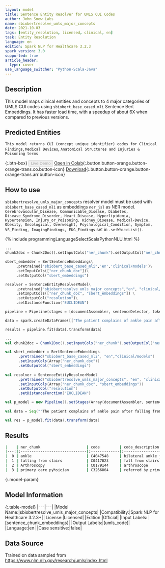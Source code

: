 ```yaml
---
layout: model
title: Sentence Entity Resolver for UMLS CUI Codes
author: John Snow Labs
name: sbiobertresolve_umls_major_concepts
date: 2021-10-03
tags: [entity_resolution, licensed, clinical, en]
task: Entity Resolution
language: en
edition: Spark NLP for Healthcare 3.2.3
spark_version: 3.0
supported: true
article_header:
  type: cover
use_language_switcher: "Python-Scala-Java"
---
```


## Description

This model maps clinical entities and concepts to 4 major categories of UMLS CUI codes using `sbiobert_base_cased_mli` Sentence Bert Embeddings. It has faster load time, with a speedup of about 6X when compared to previous versions.

## Predicted Entities

`This model returns CUI (concept unique identifier) codes for Clinical Findings`, `Medical Devices`, `Anatomical Structures and Injuries & Poisoning terms`

{:.btn-box}
<button class="button button-orange" disabled>Live Demo</button>
[Open in Colab](https://colab.research.google.com/github/JohnSnowLabs/spark-nlp-workshop/blob/master/tutorials/Certification_Trainings/Healthcare/3.Clinical_Entity_Resolvers.ipynb){:.button.button-orange.button-orange-trans.co.button-icon}
[Download](https://s3.amazonaws.com/auxdata.johnsnowlabs.com/clinical/models/sbiobertresolve_umls_major_concepts_en_3.2.3_3.0_1633221571574.zip){:.button.button-orange.button-orange-trans.arr.button-icon}

## How to use

```sbiobertresolve_umls_major_concepts``` resolver model must be used with ```sbiobert_base_cased_mli``` as embeddings ```ner_jsl``` as NER model. ```Cerebrovascular_Disease, Communicable_Disease, Diabetes, Disease_Syndrome_Disorder, Heart_Disease, Hyperlipidemia, Hypertension, Injury_or_Poisoning, Kidney_Disease, Medical-Device, Obesity, Oncological, Overweight, Psychological_Condition, Symptom, VS_Finding, ImagingFindings, EKG_Findings``` set in ```.setWhiteList()```.


<div class="tabs-box" markdown="1">
{% include programmingLanguageSelectScalaPythonNLU.html %}

```python
...
chunk2doc = Chunk2Doc().setInputCols("ner_chunk").setOutputCol("ner_chunk_doc")

sbert_embedder = BertSentenceEmbeddings\
     .pretrained("sbiobert_base_cased_mli",'en','clinical/models')\
     .setInputCols(["ner_chunk_doc"])\
     .setOutputCol("sbert_embeddings")

resolver = SentenceEntityResolverModel\
     .pretrained("sbiobertresolve_umls_major_concepts","en", "clinical/models") \
     .setInputCols(["ner_chunk_doc", "sbert_embeddings"]) \
     .setOutputCol("resolution")\
     .setDistanceFunction("EUCLIDEAN")

pipeline = Pipeline(stages = [documentAssembler, sentenceDetector, tokenizer, stopwords, word_embeddings, clinical_ner, ner_converter, chunk2doc, sbert_embedder, resolver])

data = spark.createDataFrame([["The patient complains of ankle pain after falling from stairs. She has been advised Arthroscopy by her primary care pyhsician"]]).toDF("text")

results = pipeline.fit(data).transform(data)
```
```scala
...
val chunk2doc = Chunk2Doc().setInputCols("ner_chunk").setOutputCol("ner_chunk_doc")

val sbert_embedder = BertSentenceEmbeddings
      .pretrained("sbiobert_base_cased_mli", "en","clinical/models")
      .setInputCols(Array("ner_chunk_doc"))
      .setOutputCol("sbert_embeddings")
    
val resolver = SentenceEntityResolverModel
      .pretrained("sbiobertresolve_umls_major_concepts", "en", "clinical/models")
      .setInputCols(Array("ner_chunk_doc", "sbert_embeddings")) 
      .setOutputCol("resolution")
      .setDistanceFunction("EUCLIDEAN")

val p_model = new Pipeline().setStages(Array(documentAssembler, sentenceDetector, tokenizer, stopwords, word_embeddings, clinical_ner, ner_converter, chunk2doc, sbert_embedder, resolver))
    
val data = Seq(""The patient complains of ankle pain after falling from stairs. She has been advised Arthroscopy by her primary care pyhsician"").toDF("text")  

val res = p_model.fit(data).transform(data)
```
</div>

## Results

```bash
|    | ner_chunk                     | code         | code_description                             |
|---:|:------------------------------|:-------------|:---------------------------------------------|
|  0 | ankle                         | C4047548     | bilateral ankle joint pain (finding)         |
|  1 | falling from stairs           | C0417023     | fall from stairs                             |
|  2 | Arthroscopy                   | C0179144     | arthroscope                                  |
|  3 | primary care pyhsician        | C3266804     | referred by primary care physician (finding) |

```

{:.model-param}
## Model Information

{:.table-model}
|---|---|
|Model Name:|sbiobertresolve_umls_major_concepts|
|Compatibility:|Spark NLP for Healthcare 3.2.3+|
|License:|Licensed|
|Edition:|Official|
|Input Labels:|[sentence_chunk_embeddings]|
|Output Labels:|[umls_code]|
|Language:|en|
|Case sensitive:|false|

## Data Source

Trained on data sampled from https://www.nlm.nih.gov/research/umls/index.html
